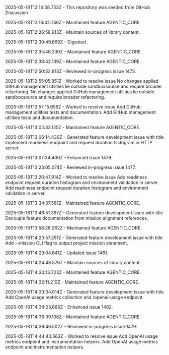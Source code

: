 2025-05-18T12:14:58.733Z - This repository was seeded from GitHub Discussion 

2025-05-18T12:16:42.746Z - Maintained feature AGENTIC_CORE.

2025-05-18T12:26:58.913Z - Maintain sources of library content.

2025-05-18T12:30:49.869Z - Digested .

2025-05-18T12:35:46.230Z - Maintained feature AGENTIC_CORE.

2025-05-18T12:38:42.139Z - Maintained feature AGENTIC_CORE.

2025-05-18T12:50:32.813Z - Reviewed in-progress issue 1473.

2025-05-18T12:55:05.851Z - Worked to resolve issue No changes applied GitHub management utilities lie outside sandboxsource and require broader refactoring. No changes applied GitHub management utilities lie outside sandboxsource and require broader refactoring.

2025-05-18T12:57:15.656Z - Worked to resolve issue Add GitHub management utilities tests and documentation. Add GitHub management utilities tests and documentation.

2025-05-18T13:05:33.125Z - Maintained feature AGENTIC_CORE.

2025-05-18T13:06:14.430Z - Generated feature development issue with title Implement readiness endpoint and request duration histogram in HTTP server.

2025-05-18T13:07:34.400Z - Enhanced issue 1479.

2025-05-18T13:23:05.074Z - Reviewed in-progress issue 1477.

2025-05-18T13:26:47.914Z - Worked to resolve issue Add readiness endpoint request duration histogram and environment validation in server. Add readiness endpoint request duration histogram and environment validation in server.

2025-05-18T13:34:07.581Z - Maintained feature AGENTIC_CORE.

2025-05-18T13:46:51.397Z - Generated feature development issue with title Decouple feature documentation from mission alignment references.

2025-05-18T13:58:28.062Z - Maintained feature AGENTIC_CORE.

2025-05-18T14:20:57.251Z - Generated feature development issue with title Add --mission CLI flag to output project mission statement.

2025-05-18T14:23:04.641Z - Updated issue 1481.

2025-05-18T14:24:48.576Z - Maintain sources of library content.

2025-05-18T14:30:13.723Z - Maintained feature AGENTIC_CORE.

2025-05-18T14:32:11.210Z - Maintained feature AGENTIC_CORE.

2025-05-18T14:33:04.014Z - Generated feature development issue with title Add OpenAI usage metrics collection and /openai-usage endpoint.

2025-05-18T14:34:23.666Z - Enhanced issue 1482.

2025-05-18T14:36:39.108Z - Maintained feature AGENTIC_CORE.

2025-05-18T14:38:46.502Z - Reviewed in-progress issue 1479.

2025-05-18T14:44:40.563Z - Worked to resolve issue Add OpenAI usage metrics endpoint and instrumentation helpers. Add OpenAI usage metrics endpoint and instrumentation helpers.

